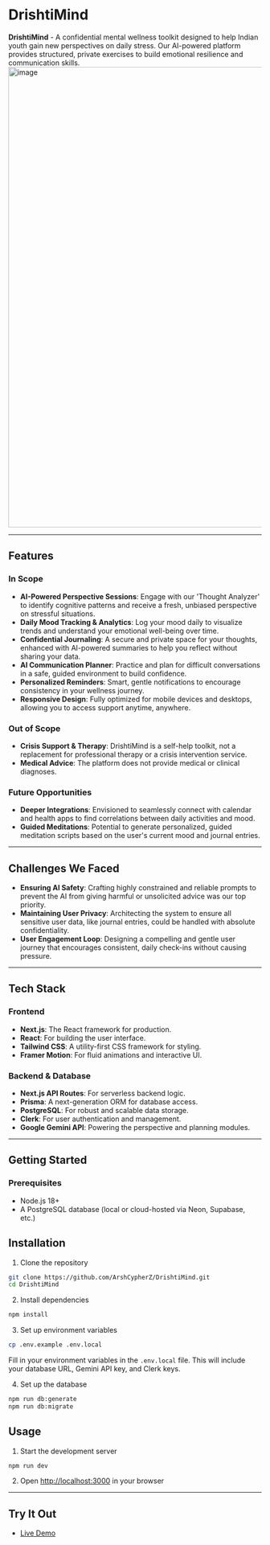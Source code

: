 # DrishtiMind

**DrishtiMind** - A confidential mental wellness toolkit designed to help Indian youth gain new perspectives on daily stress. Our AI-powered platform provides structured, private exercises to build emotional resilience and communication skills.
<img width="1687" height="916" alt="image" src="https://github.com/user-attachments/assets/c331d90b-09c3-468c-9871-c12ad7d64e25" />

---

## Features

### In Scope
- **AI-Powered Perspective Sessions**: Engage with our 'Thought Analyzer' to identify cognitive patterns and receive a fresh, unbiased perspective on stressful situations.
- **Daily Mood Tracking & Analytics**: Log your mood daily to visualize trends and understand your emotional well-being over time.
- **Confidential Journaling**: A secure and private space for your thoughts, enhanced with AI-powered summaries to help you reflect without sharing your data.
- **AI Communication Planner**: Practice and plan for difficult conversations in a safe, guided environment to build confidence.
- **Personalized Reminders**: Smart, gentle notifications to encourage consistency in your wellness journey.
- **Responsive Design**: Fully optimized for mobile devices and desktops, allowing you to access support anytime, anywhere.

### Out of Scope
- **Crisis Support & Therapy**: DrishtiMind is a self-help toolkit, not a replacement for professional therapy or a crisis intervention service.
- **Medical Advice**: The platform does not provide medical or clinical diagnoses.

### Future Opportunities
- **Deeper Integrations**: Envisioned to seamlessly connect with calendar and health apps to find correlations between daily activities and mood.
- **Guided Meditations**: Potential to generate personalized, guided meditation scripts based on the user's current mood and journal entries.

---

## Challenges We Faced

- **Ensuring AI Safety**: Crafting highly constrained and reliable prompts to prevent the AI from giving harmful or unsolicited advice was our top priority.
- **Maintaining User Privacy**: Architecting the system to ensure all sensitive user data, like journal entries, could be handled with absolute confidentiality.
- **User Engagement Loop**: Designing a compelling and gentle user journey that encourages consistent, daily check-ins without causing pressure.

---

## Tech Stack

### Frontend
- **Next.js**: The React framework for production.
- **React**: For building the user interface.
- **Tailwind CSS**: A utility-first CSS framework for styling.
- **Framer Motion**: For fluid animations and interactive UI.

### Backend & Database
- **Next.js API Routes**: For serverless backend logic.
- **Prisma**: A next-generation ORM for database access.
- **PostgreSQL**: For robust and scalable data storage.
- **Clerk**: For user authentication and management.
- **Google Gemini API**: Powering the perspective and planning modules.

---

## Getting Started

### Prerequisites
- Node.js 18+
- A PostgreSQL database (local or cloud-hosted via Neon, Supabase, etc.)

## Installation

1. Clone the repository
```bash
git clone https://github.com/ArshCypherZ/DrishtiMind.git
cd DrishtiMind
````

2.  Install dependencies

<!-- end list -->

```bash
npm install
```

3.  Set up environment variables

<!-- end list -->

```bash
cp .env.example .env.local
```

Fill in your environment variables in the `.env.local` file. This will include your database URL, Gemini API key, and Clerk keys.

4.  Set up the database

<!-- end list -->

```bash
npm run db:generate
npm run db:migrate
```

## Usage

1.  Start the development server

<!-- end list -->

```bash
npm run dev
```

2.  Open [http://localhost:3000](https://www.google.com/search?q=http://localhost:3000) in your browser

-----

## Try It Out

  - [Live Demo](https://drishtimind.vercel.app/)

<!-- end list -->
